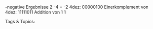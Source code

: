 -negative Ergebnisse
2 -4 = -2
4dez:  00000100
Einerkomplement von 4dez: 11111011
Addition von 1 1

   Tags & Topics:
   